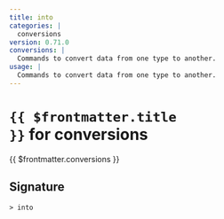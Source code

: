 ```yaml
---
title: into
categories: |
  conversions
version: 0.71.0
conversions: |
  Commands to convert data from one type to another.
usage: |
  Commands to convert data from one type to another.
---
```


# <code>{{ $frontmatter.title }}</code> for conversions

<div class='command-title'>{{ $frontmatter.conversions }}</div>

## Signature

```> into ```
